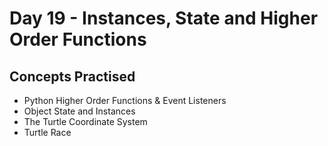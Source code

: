 # Day 19 - Instances, State and Higher Order Functions
## Concepts Practised
- Python Higher Order Functions & Event Listeners
- Object State and Instances
- The Turtle Coordinate System
- Turtle Race